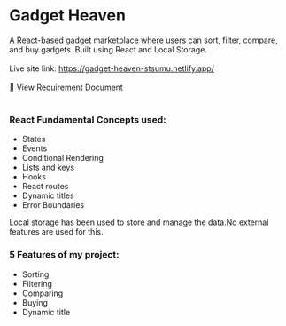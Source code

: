 # Gadget Heaven
A React-based gadget marketplace where users can sort, filter, compare, and buy gadgets. Built using React and Local Storage.
<br></br>
Live site link: https://gadget-heaven-stsumu.netlify.app/
<br></br>
[📄 View Requirement Document](https://github.com/programming-hero-web-course-4/b10a8-gadget-heaven-STSumu/blob/main/public/Batch-10_Assignment-08.pdf)
<br></br>
<h3>React Fundamental Concepts used:</h3>
<ul>
  <li>States</li>
  <li>Events</li>
  <li>Conditional Rendering</li>
  <li>Lists and keys </li>
  <li>Hooks</li>
  <li>React routes</li>
  <li>Dynamic titles</li>
  <li> Error Boundaries </li>
</ul>
<p>Local storage has been used to store and manage the data.No external features are used for this.</p>
<h3>5 Features of my project:</h3>
<ul>
   <li>Sorting</li>
   <li>Filtering</li>
   <li>Comparing</li>
   <li>Buying</li>
   <li>Dynamic title</li>
</ul>